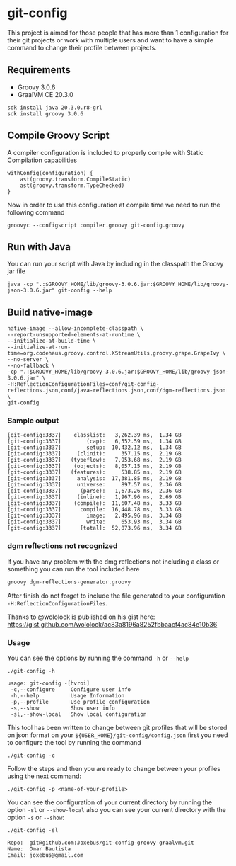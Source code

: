 # git-config

This project is aimed for those people that has more than 1 configuration for their 
git projects or work with multiple users and want to have a simple command to change
their profile between projects.

## Requirements

- Groovy 3.0.6
- GraalVM CE 20.3.0

```shell script
sdk install java 20.3.0.r8-grl
sdk install groovy 3.0.6
```

## Compile Groovy Script

A compiler configuration is included to properly compile with Static Compilation capabilities
```
withConfig(configuration) {
    ast(groovy.transform.CompileStatic)
    ast(groovy.transform.TypeChecked)
}
```

Now in order to use this configuration at compile time we need to run the following command

```shell script
groovyc --configscript compiler.groovy git-config.groovy
```

## Run with Java

You can run your script with Java by including in the classpath the Groovy jar file

```shell script
java -cp ".:$GROOVY_HOME/lib/groovy-3.0.6.jar:$GROOVY_HOME/lib/groovy-json-3.0.6.jar" git-config --help
```

## Build native-image

```shell script
native-image --allow-incomplete-classpath \
--report-unsupported-elements-at-runtime \
--initialize-at-build-time \
--initialize-at-run-time=org.codehaus.groovy.control.XStreamUtils,groovy.grape.GrapeIvy \
--no-server \
--no-fallback \
-cp ".:$GROOVY_HOME/lib/groovy-3.0.6.jar:$GROOVY_HOME/lib/groovy-json-3.0.6.jar" \
-H:ReflectionConfigurationFiles=conf/git-config-reflections.json,conf/java-reflections.json,conf/dgm-reflections.json \
git-config
```

### Sample output

```shell script
[git-config:3337]    classlist:   3,262.39 ms,  1.34 GB
[git-config:3337]        (cap):   6,552.59 ms,  1.34 GB
[git-config:3337]        setup:  10,432.12 ms,  1.34 GB
[git-config:3337]     (clinit):     357.15 ms,  2.19 GB
[git-config:3337]   (typeflow):   7,953.68 ms,  2.19 GB
[git-config:3337]    (objects):   8,057.15 ms,  2.19 GB
[git-config:3337]   (features):     538.85 ms,  2.19 GB
[git-config:3337]     analysis:  17,381.85 ms,  2.19 GB
[git-config:3337]     universe:     897.57 ms,  2.36 GB
[git-config:3337]      (parse):   1,673.26 ms,  2.36 GB
[git-config:3337]     (inline):   1,967.96 ms,  2.69 GB
[git-config:3337]    (compile):  11,607.48 ms,  3.33 GB
[git-config:3337]      compile:  16,448.78 ms,  3.33 GB
[git-config:3337]        image:   2,495.96 ms,  3.34 GB
[git-config:3337]        write:     653.93 ms,  3.34 GB
[git-config:3337]      [total]:  52,073.96 ms,  3.34 GB

```

### dgm reflections not recognized
If you have any problem with the dmg reflections not including a class or something you can run the 
tool included here

```groovy
groovy dgm-reflections-generator.groovy
```

After finish do not forget to include the file generated to your configuration `-H:ReflectionConfigurationFiles`.

Thanks to @wololock is published on his gist here:  https://gist.github.com/wololock/ac83a8196a8252fbbaacf4ac84e10b36

### Usage

You can see the options by running the command `-h` or `--help`

```shell script
./git-config -h

usage: git-config -[hvroi]
 -c,--configure     Configure user info
 -h,--help          Usage Information
 -p,--profile       Use profile configuration
 -s,--show          Show user info
 -sl,--show-local   Show local configuration

```

This tool has been written to change between git profiles that will be stored on json format on your
`${USER_HOME}/git-config/config.json` first you need to configure the tool by running the command

```shell script
./git-config -c
```

Follow the steps and then you are ready to change between your profiles using the next command:

```shell script
./git-config -p <name-of-your-profile>
```

You can see the configuration of your current directory by running the option `-sl` or `--show-local`
also you can see your current directory with the option `-s` or `--show`:

```shell script
./git-config -sl

Repo:  git@github.com:Joxebus/git-config-groovy-graalvm.git
Name:  Omar Bautista
Email: joxebus@gmail.com
```
